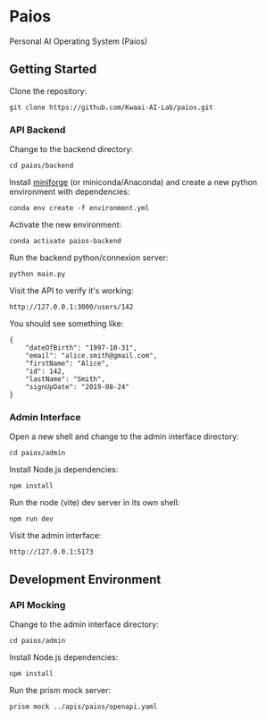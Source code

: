 # Paios
Personal AI Operating System (Paios)

## Getting Started

Clone the repository:

    git clone https://github.com/Kwaai-AI-Lab/paios.git

### API Backend

Change to the backend directory:

    cd paios/backend

Install [miniforge](https://github.com/conda-forge/miniforge) (or miniconda/Anaconda) and create a new python environment with dependencies:

    conda env create -f environment.yml

Activate the new environment:

    conda activate paios-backend

Run the backend python/connexion server:

    python main.py

Visit the API to verify it's working:

    http://127.0.0.1:3000/users/142

You should see something like:

    {
        "dateOfBirth": "1997-10-31",
        "email": "alice.smith@gmail.com",
        "firstName": "Alice",
        "id": 142,
        "lastName": "Smith",
        "signUpDate": "2019-08-24"
    }

### Admin Interface

Open a new shell and change to the admin interface directory:

    cd paios/admin

Install Node.js dependencies:

    npm install

Run the node (vite) dev server in its own shell:

    npm run dev

Visit the admin interface:

    http://127.0.0.1:5173

## Development Environment

### API Mocking

Change to the admin interface directory:

    cd paios/admin

Install Node.js dependencies:

    npm install

Run the prism mock server:

    prism mock ../apis/paios/openapi.yaml
